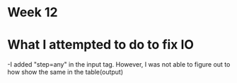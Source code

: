 # Week 12
# What I attempted to do to fix IO
-I added "step=any" in the input tag. However, I was not able to figure out to how show the same in the table(output)